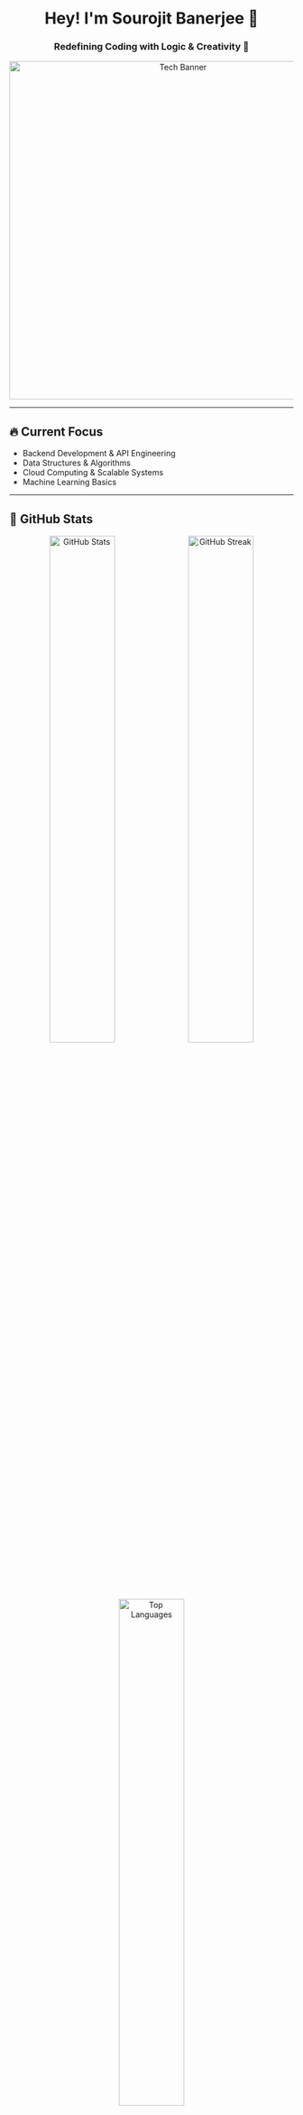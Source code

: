 <h1 align="center">Hey! I'm Sourojit Banerjee 👋</h1>
<h3 align="center">Redefining Coding with Logic & Creativity 🚀</h3>

<!-- Banner Image -->
<p align="center">
  <img src="https://your-custom-tech-banner-link.com/banner.png" alt="Tech Banner" width="600px"/>
</p>

---

## 🔥 Current Focus  
- Backend Development & API Engineering  
- Data Structures & Algorithms  
- Cloud Computing & Scalable Systems  
- Machine Learning Basics  

---

## 🚀 GitHub Stats  
<p align="center">
  <img src="https://github-readme-stats.vercel.app/api?username=sourojitbanerjee&show_icons=true&theme=radical" alt="GitHub Stats" width="48%"/>
  <img src="https://streak-stats.demolab.com?user=sourojitbanerjee&theme=radical&hide_border=true" alt="GitHub Streak" width="48%"/>
</p>

<p align="center">
  <img src="https://github-readme-stats.vercel.app/api/top-langs/?username=sourojitbanerjee&layout=compact&theme=radical" alt="Top Languages" width="48%"/>
</p>

---

## 🤝 Let's Connect!  
[![Email](https://img.shields.io/badge/Email-sourojitbanerjee159@gmail.com-red?style=flat-square&logo=gmail)](mailto:sourojitbanerjee159@gmail.com)
[![LinkedIn](https://img.shields.io/badge/LinkedIn-Sourojit_Banerjee-blue?style=flat-square&logo=linkedin)](https://www.linkedin.com/in/your-profile/)
[![Twitter](https://img.shields.io/badge/Twitter-@sourojitbanerjee-blue?style=flat-square&logo=twitter)](https://twitter.com/your-twitter-handle)

---

## 🌟 Open for Collaborations & Opportunities  
*"If you're working on something exciting and want to build the future together, let's connect!"*  

📌 **Profile Views:** ![Profile Views](https://komarev.com/ghpvc/?username=sourojitbanerjee&color=blue)

---

**"Every line of code is a step toward innovation. Let's make it count."** 🚀  
